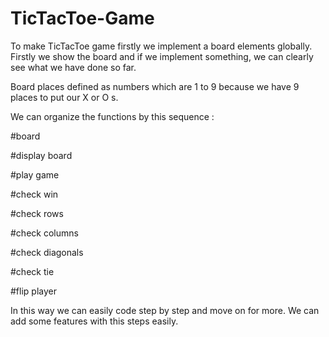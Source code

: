 # TicTacToe-Game

To make TicTacToe game firstly we implement a board elements globally. Firstly we show the board and if we implement something, we can clearly see what we have done so far. 

Board places defined as numbers which are 1 to 9 because we have 9 places to put our X or O s. 

We can organize the functions by this sequence : 

#board

#display board

#play game

#check win

#check rows

#check columns

#check diagonals

#check tie

#flip player


In this way we can easily code step by step and move on for more. We can add some features with this steps easily. 
